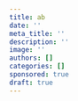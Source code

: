 ```yaml
---
title: ab
date: ''
meta_title: ''
description: ''
image: ''
authors: []
categories: []
sponsored: true
draft: true
---
```

